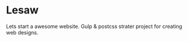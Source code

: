# Lesaw
Lets start a awesome website. Gulp &amp;  postcss strater project for creating web designs.
